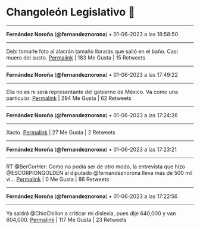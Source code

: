 # Changoleón Legislativo 🙈
*****
**Fernández Noroña** (**@fernandeznorona**) • 01-06-2023 a las 18:58:50
*****
Debí tomarle foto al alacrán tamaño llorarás que salió en el baño. Casi muero del susto.
[Permalink](https://twitter.com/fernandeznorona/status/1664466574353346560) | 183 Me Gusta | 15 Retweets
*****
**Fernández Noroña** (**@fernandeznorona**) • 01-06-2023 a las 17:49:22
*****
Ella no es ni será representante del gobierno de México. Va como una particular.
[Permalink](https://twitter.com/fernandeznorona/status/1664449095497400321) | 294 Me Gusta | 62 Retweets
*****
**Fernández Noroña** (**@fernandeznorona**) • 01-06-2023 a las 17:24:26
*****
Xacto.
[Permalink](https://twitter.com/fernandeznorona/status/1664442819036041218) | 27 Me Gusta | 2 Retweets
*****
**Fernández Noroña** (**@fernandeznorona**) • 01-06-2023 a las 17:23:21
*****
RT @BerCorHer: Como no podía ser de otro modo, la entrevista que hizo @ESCORPIONGOLDEN al diputado @fernandeznorona lleva más de 500 mil vi…
[Permalink](https://twitter.com/fernandeznorona/status/1664442545168871425) | 0 Me Gusta | 86 Retweets
*****
**Fernández Noroña** (**@fernandeznorona**) • 01-06-2023 a las 17:22:56
*****
Ya saldrá @ChicChillon a criticar mi dislexia, pues dije 640,000 y van 604,000.
[Permalink](https://twitter.com/fernandeznorona/status/1664442441162686465) | 117 Me Gusta | 23 Retweets